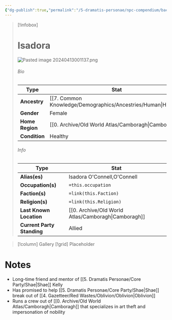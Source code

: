```yaml
---
{"dg-publish":true,"permalink":"/5-dramatis-personae/npc-compendium/background/isadora/","noteIcon":""}
---
```



> [!infobox]
> # Isadora
> ![Pasted image 20240413001137.png](/img/user/x.%20Assets/Attachments/Pasted%20image%2020240413001137.png)
> ###### Bio
> Type |  Stat |
> ---|---|
> **Ancestry** | [[7. Common Knowledge/Demographics/Ancestries/Human\|Human]] |
> **Gender** | Female |
> **Home Region** | [[0. Archive/Old World Atlas/Camboragh\|Camboragh]] |
> **Condition** | Healthy |
> ###### Info
> Type |  Stat |
> ---|---|
> **Alias(es)** | Isadora O'Connell,O'Connell |
> **Occupation(s)** | `=this.occupation` |
> **Faction(s)** | `=link(this.Faction)` |
> **Religion(s)** | `=link(this.Religion)` |
> **Last Known Location** | [[0. Archive/Old World Atlas/Camboragh\|Camboragh]] |
> **Current Party Standing** | Allied |

> [!column] Gallery 
> [!grid] 
> Placeholder

# Notes

- Long-time friend and mentor of [[5. Dramatis Personae/Core Party/Shae\|Shae]] Kelly 
- Has promised to help [[5. Dramatis Personae/Core Party/Shae\|Shae]] break out of [[4. Gazetteer/Red Wastes/Oblivion/Oblivion\|Oblivion]] 
- Runs a crew out of [[0. Archive/Old World Atlas/Camboragh\|Camboragh]] that specializes in art theft and impersonation of nobility 

